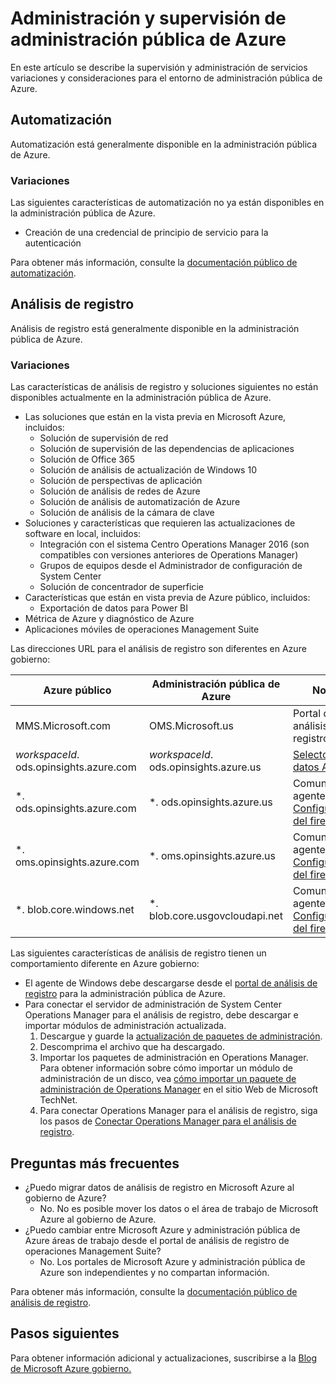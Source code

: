 <properties
    pageTitle="Documentación de gobierno Azure | Microsoft Azure"
    description="Esto proporciona una comparación de características e instrucciones sobre cómo desarrollar aplicaciones para la administración pública de Azure."
    services="Azure-Government"
    cloud="gov"
    documentationCenter=""
    authors="ryansoc"
    manager="zakramer"
    editor=""/>

<tags
    ms.service="multiple"
    ms.devlang="na"
    ms.topic="article"
    ms.tgt_pltfrm="na"
    ms.workload="azure-government"
    ms.date="10/25/2016"
    ms.author="ryansoc"/>


#  <a name="azure-government-monitoring-and-management"></a>Administración y supervisión de administración pública de Azure

En este artículo se describe la supervisión y administración de servicios variaciones y consideraciones para el entorno de administración pública de Azure.

## <a name="automation"></a>Automatización

Automatización está generalmente disponible en la administración pública de Azure.

### <a name="variations"></a>Variaciones

Las siguientes características de automatización no ya están disponibles en la administración pública de Azure.

+ Creación de una credencial de principio de servicio para la autenticación

Para obtener más información, consulte la [documentación público de automatización](../automation/automation-intro.md).

## <a name="log-analytics"></a>Análisis de registro

Análisis de registro está generalmente disponible en la administración pública de Azure.

### <a name="variations"></a>Variaciones

Las características de análisis de registro y soluciones siguientes no están disponibles actualmente en la administración pública de Azure.

+ Las soluciones que están en la vista previa en Microsoft Azure, incluidos:
  - Solución de supervisión de red
  - Solución de supervisión de las dependencias de aplicaciones
  - Solución de Office 365
  - Solución de análisis de actualización de Windows 10
  - Solución de perspectivas de aplicación
  - Solución de análisis de redes de Azure
  - Solución de análisis de automatización de Azure
  - Solución de análisis de la cámara de clave
+ Soluciones y características que requieren las actualizaciones de software en local, incluidos:
  - Integración con el sistema Centro Operations Manager 2016 (son compatibles con versiones anteriores de Operations Manager)
  - Grupos de equipos desde el Administrador de configuración de System Center
  - Solución de concentrador de superficie
+ Características que están en vista previa de Azure público, incluidos:
  - Exportación de datos para Power BI
+ Métrica de Azure y diagnóstico de Azure
+ Aplicaciones móviles de operaciones Management Suite

Las direcciones URL para el análisis de registro son diferentes en Azure gobierno:

| Azure público | Administración pública de Azure | Notas |
|--------------|------------------|-------|
| MMS.Microsoft.com | OMS.Microsoft.us | Portal de análisis de registro |
| *workspaceId*. ods.opinsights.azure.com | *workspaceId*. ods.opinsights.azure.us | [Selector de datos API](../log-analytics/log-analytics-data-collector-api.md) 
| \*. ods.opinsights.azure.com | \*. ods.opinsights.azure.us | Comunicación agente - [Configuración del firewall](../log-analytics/log-analytics-proxy-firewall.md) |
| \*. oms.opinsights.azure.com | \*. oms.opinsights.azure.us | Comunicación agente - [Configuración del firewall](../log-analytics/log-analytics-proxy-firewall.md) |
| \*. blob.core.windows.net | \*. blob.core.usgovcloudapi.net | Comunicación agente - [Configuración del firewall](../log-analytics/log-analytics-proxy-firewall.md) |


Las siguientes características de análisis de registro tienen un comportamiento diferente en Azure gobierno:

+ El agente de Windows debe descargarse desde el [portal de análisis de registro](https://oms.microsoft.us) para la administración pública de Azure.
+ Para conectar el servidor de administración de System Center Operations Manager para el análisis de registro, debe descargar e importar módulos de administración actualizada.
  1. Descargue y guarde la [actualización de paquetes de administración](http://go.microsoft.com/fwlink/?LinkId=828749).
  2. Descomprima el archivo que ha descargado.
  3. Importar los paquetes de administración en Operations Manager. Para obtener información sobre cómo importar un módulo de administración de un disco, vea [cómo importar un paquete de administración de Operations Manager](http://technet.microsoft.com/library/hh212691.aspx) en el sitio Web de Microsoft TechNet.
  4. Para conectar Operations Manager para el análisis de registro, siga los pasos de [Conectar Operations Manager para el análisis de registro](../log-analytics/log-analytics-om-agents.md).


## <a name="frequently-asked-questions"></a>Preguntas más frecuentes

+ ¿Puedo migrar datos de análisis de registro en Microsoft Azure al gobierno de Azure?
  - No. No es posible mover los datos o el área de trabajo de Microsoft Azure al gobierno de Azure.
+ ¿Puedo cambiar entre Microsoft Azure y administración pública de Azure áreas de trabajo desde el portal de análisis de registro de operaciones Management Suite?
  - No. Los portales de Microsoft Azure y administración pública de Azure son independientes y no compartan información.

Para obtener más información, consulte la [documentación público de análisis de registro](../log-analytics/log-analytics-overview.md).

## <a name="next-steps"></a>Pasos siguientes

Para obtener información adicional y actualizaciones, suscribirse a la <a href="https://blogs.msdn.microsoft.com/azuregov/">Blog de Microsoft Azure gobierno.</a>
